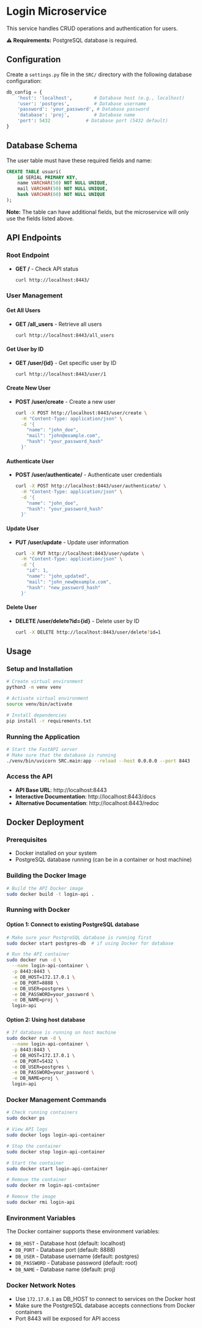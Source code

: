 # Login Microservice

This service handles CRUD operations and authentication for users.

**⚠️ Requirements:** PostgreSQL database is required.

## Configuration

Create a `settings.py` file in the `SRC/` directory with the following database configuration:

```python
db_config = {
    'host': 'localhost',        # Database host (e.g., localhost)
    'user': 'postgres',         # Database username
    'password': 'your_password', # Database password
    'database': 'proj',         # Database name
    'port': 5432             # Database port (5432 default)
}
```

## Database Schema
The user table must have these required fields and name:

```sql
CREATE TABLE usuari(
    id SERIAL PRIMARY KEY,
    name VARCHAR(50) NOT NULL UNIQUE,
    mail VARCHAR(50) NOT NULL UNIQUE,
    hash VARCHAR(60) NOT NULL UNIQUE
);
```

**Note:** The table can have additional fields, but the microservice will only use the fields listed above.

## API Endpoints

### Root Endpoint
- **GET /** - Check API status
  ```bash
  curl http://localhost:8443/
  ```

### User Management

#### Get All Users
- **GET /all_users** - Retrieve all users
  ```bash
  curl http://localhost:8443/all_users
  ```

#### Get User by ID
- **GET /user/{id}** - Get specific user by ID
  ```bash
  curl http://localhost:8443/user/1
  ```

#### Create New User
- **POST /user/create** - Create a new user
  ```bash
  curl -X POST http://localhost:8443/user/create \
    -H "Content-Type: application/json" \
    -d '{
      "name": "john_doe",
      "mail": "john@example.com",
      "hash": "your_password_hash"
    }'
  ```

#### Authenticate User
- **POST /user/authenticate/** - Authenticate user credentials
  ```bash
  curl -X POST http://localhost:8443/user/authenticate/ \
    -H "Content-Type: application/json" \
    -d '{
      "name": "john_doe",
      "hash": "your_password_hash"
    }'
  ```

#### Update User
- **PUT /user/update** - Update user information
  ```bash
  curl -X PUT http://localhost:8443/user/update \
    -H "Content-Type: application/json" \
    -d '{
      "id": 1,
      "name": "john_updated",
      "mail": "john_new@example.com",
      "hash": "new_password_hash"
    }'
  ```

#### Delete User
- **DELETE /user/delete?id={id}** - Delete user by ID
  ```bash
  curl -X DELETE http://localhost:8443/user/delete?id=1
  ```

## Usage

### Setup and Installation
```bash
# Create virtual environment
python3 -m venv venv

# Activate virtual environment
source venv/bin/activate

# Install dependencies
pip install -r requirements.txt
```

### Running the Application
```bash
# Start the FastAPI server
# Make sure that the database is running
./venv/bin/uvicorn SRC.main:app --reload --host 0.0.0.0 --port 8443
```

### Access the API
- **API Base URL**: http://localhost:8443
- **Interactive Documentation**: http://localhost:8443/docs
- **Alternative Documentation**: http://localhost:8443/redoc

## Docker Deployment

### Prerequisites
- Docker installed on your system
- PostgreSQL database running (can be in a container or host machine)

### Building the Docker Image
```bash
# Build the API Docker image
sudo docker build -t login-api .
```

### Running with Docker

#### Option 1: Connect to existing PostgreSQL database
```bash
# Make sure your PostgreSQL database is running first
sudo docker start postgres-db  # if using Docker for database

# Run the API container
sudo docker run -d \
  --name login-api-container \
  -p 8443:8443 \
  -e DB_HOST=172.17.0.1 \
  -e DB_PORT=8888 \
  -e DB_USER=postgres \
  -e DB_PASSWORD=your_password \
  -e DB_NAME=proj \
  login-api
```

#### Option 2: Using host database
```bash
# If database is running on host machine
sudo docker run -d \
  --name login-api-container \
  -p 8443:8443 \
  -e DB_HOST=172.17.0.1 \
  -e DB_PORT=5432 \
  -e DB_USER=postgres \
  -e DB_PASSWORD=your_password \
  -e DB_NAME=proj \
  login-api
```

### Docker Management Commands
```bash
# Check running containers
sudo docker ps

# View API logs
sudo docker logs login-api-container

# Stop the container
sudo docker stop login-api-container

# Start the container
sudo docker start login-api-container

# Remove the container
sudo docker rm login-api-container

# Remove the image
sudo docker rmi login-api
```

### Environment Variables
The Docker container supports these environment variables:
- `DB_HOST` - Database host (default: localhost)
- `DB_PORT` - Database port (default: 8888)  
- `DB_USER` - Database username (default: postgres)
- `DB_PASSWORD` - Database password (default: root)
- `DB_NAME` - Database name (default: proj)

### Docker Network Notes
- Use `172.17.0.1` as DB_HOST to connect to services on the Docker host
- Make sure the PostgreSQL database accepts connections from Docker containers
- Port 8443 will be exposed for API access

